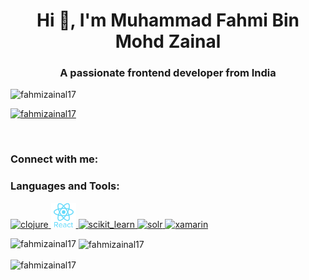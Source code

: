 <h1 align="center">Hi 👋, I'm Muhammad Fahmi Bin Mohd Zainal</h1>
<h3 align="center">A passionate frontend developer from India</h3>

<p align="left"> <img src="https://komarev.com/ghpvc/?username=fahmizainal17&label=Profile%20views&color=0e75b6&style=flat" alt="fahmizainal17" /> </p>

<p align="left"> <a href="https://github.com/ryo-ma/github-profile-trophy"><img src="https://github-profile-trophy.vercel.app/?username=fahmizainal17" alt="fahmizainal17" /></a> </p>

<p align="left"> <a href="https://twitter.com/" target="blank"><img src="https://img.shields.io/twitter/follow/?logo=twitter&style=for-the-badge" alt="" /></a> </p>

<h3 align="left">Connect with me:</h3>
<p align="left">
</p>

<h3 align="left">Languages and Tools:</h3>
<p align="left"> <a href="https://clojure.org/" target="_blank" rel="noreferrer"> <img src="https://upload.wikimedia.org/wikipedia/commons/5/5d/Clojure_logo.svg" alt="clojure" width="40" height="40"/> </a> <a href="https://reactjs.org/" target="_blank" rel="noreferrer"> <img src="https://raw.githubusercontent.com/devicons/devicon/master/icons/react/react-original-wordmark.svg" alt="react" width="40" height="40"/> </a> <a href="https://scikit-learn.org/" target="_blank" rel="noreferrer"> <img src="https://upload.wikimedia.org/wikipedia/commons/0/05/Scikit_learn_logo_small.svg" alt="scikit_learn" width="40" height="40"/> </a> <a href="https://lucene.apache.org/solr/" target="_blank" rel="noreferrer"> <img src="https://www.vectorlogo.zone/logos/apache_solr/apache_solr-icon.svg" alt="solr" width="40" height="40"/> </a> <a href="https://dotnet.microsoft.com/apps/xamarin" target="_blank" rel="noreferrer"> <img src="https://raw.githubusercontent.com/detain/svg-logos/780f25886640cef088af994181646db2f6b1a3f8/svg/xamarin.svg" alt="xamarin" width="40" height="40"/> </a> </p>

<p><img align="left" src="https://github-readme-stats.vercel.app/api/top-langs?username=fahmizainal17&show_icons=true&locale=en&layout=compact" alt="fahmizainal17" /></p>

<p>&nbsp;<img align="center" src="https://github-readme-stats.vercel.app/api?username=fahmizainal17&show_icons=true&locale=en" alt="fahmizainal17" /></p>

<p><img align="center" src="https://github-readme-streak-stats.herokuapp.com/?user=fahmizainal17&" alt="fahmizainal17" /></p>
